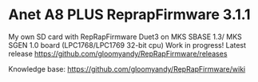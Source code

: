 # Anet A8 PLUS ReprapFirmware 3.1.1
My own SD card with RepRapFirmware Duet3 on MKS SBASE 1.3/ MKS SGEN 1.0 board (LPC1768/LPC1769 32-bit cpu)
Work in progress! 
Latest release https://github.com/gloomyandy/RepRapFirmware/releases

Knowledge base: https://github.com/gloomyandy/RepRapFirmware/wiki
